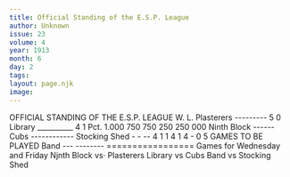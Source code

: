 ```yaml
---
title: Official Standing of the E.S.P. League
author: Unknown
issue: 23
volume: 4
year: 1913
month: 6
day: 2
tags:
layout: page.njk
image:
---
```

OFFICIAL STANDING OF THE E.S.P. LEAGUE   W. L. Plasterers --------- 5 0   Library __________ 4 1   Pct. 1.000     750     750     250    250     000   Ninth Block ------   Cubs ------------ Stocking Shed - - --   4 1 1 4 1 4   - 0 5 GAMES TO BE PLAYED   Band --- --------   =================   Games for Wednesday and Friday Njnth Block vs· Plasterers   Library vs Cubs   Band vs Stocking Shed   
